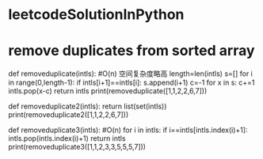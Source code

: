 # leetcodeSolutionInPython
# remove duplicates from sorted array
def removeduplicate(intls):  #O(n)  空间复杂度略高
    length=len(intls)
    s=[]
    for i in range(0,length-1):
        if intls[i+1]==intls[i]:
            s.append(i+1)
    c=-1
    for x in s:
        c+=1
        intls.pop(x-c)
    return intls
print(removeduplicate([1,1,2,2,6,7]))

def removeduplicate2(intls):
    return list(set(intls))
print(removeduplicate2([1,1,2,2,6,7]))

def removeduplicate3(intls):  #O(n)
    for i in intls:
        if i==intls[intls.index(i)+1]:
            intls.pop(intls.index(i)+1)
    return intls
print(removeduplicate3([1,1,2,3,3,5,5,5,7]))
